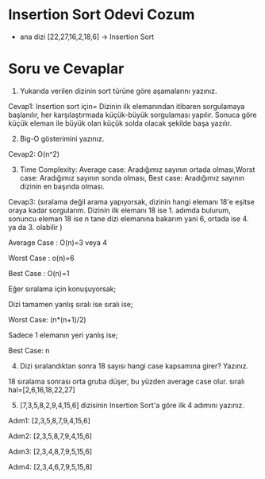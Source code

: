 # Insertion Sort Odevi Cozum
- ana dizi [22,27,16,2,18,6] -> Insertion Sort

# Soru ve Cevaplar

1. Yukarıda verilen dizinin sort türüne göre aşamalarını yazınız.

Cevap1: Insertion sort için= Dizinin ilk elemanından itibaren sorgulamaya başlanılır, her karşılaştırmada küçük-büyük sorgulaması yapılır. Sonuca göre küçük eleman ile büyük olan küçük solda olacak şekilde başa yazılır.

2. Big-O gösterimini yazınız.

Cevap2: O(n^2)

3. Time Complexity: Average case: Aradığımız sayının ortada olması,Worst case: Aradığımız sayının sonda olması, Best case: Aradığımız sayının dizinin en başında olması.

Cevap3: (sıralama değil arama yapıyorsak, dizinin hangi elemanı 18'e eşitse oraya kadar sorgularım. Dizinin ilk elemanı 18 ise 1. adımda bulurum, sonuncu eleman 18 ise n tane dizi elemanına bakarım yani 6, ortada ise 4. ya da 3. olabilir )

Average Case : O(n)=3 veya 4

Worst Case : o(n)=6

Best Case : O(n)=1 

Eğer sıralama için konuşuyorsak;

Dizi tamamen yanlış sıralı ise sıralı ise;

Worst Case: (n*(n+1)/2)

Sadece 1 elemanın yeri yanlış ise;

Best Case: n

4. Dizi sıralandıktan sonra 18 sayısı hangi case kapsamına girer? Yazınız.

18 sıralama sonrası orta gruba düşer, bu yüzden average case olur. sıralı hal=[2,6,16,18,22,27]

5. [7,3,5,8,2,9,4,15,6] dizisinin Insertion Sort'a göre ilk 4 adımını yazınız.

Adım1:  [2,3,5,8,7,9,4,15,6]

Adım2:  [2,3,5,8,7,9,4,15,6]

Adım3:  [2,3,4,8,7,9,5,15,6]

Adım4:  [2,3,4,6,7,9,5,15,8]